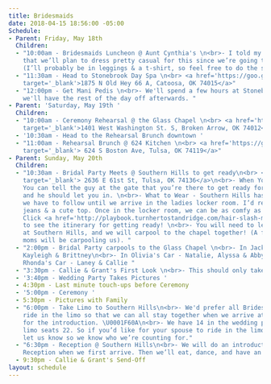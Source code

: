 ```yaml
---
title: Bridesmaids
date: 2018-04-15 18:56:00 -05:00
Schedule:
- Parent: Friday, May 18th
  Children:
  - "10:00am - Bridesmaids Luncheon @ Aunt Cynthia's \n<br>- I told my Aunt Cynthia
    that we’ll plan to dress pretty casual for this since we’re going to the spa afterwards.
    (I’ll probably be in leggings & a t-shirt, so feel free to do the same!)"
  - "11:30am - Head to Stonebrook Day Spa \n<br> <a href='https://goo.gl/maps/TjbH59EEvjA2'
    target='_blank'>1875 N Old Hey 66 A, Catoosa, OK 74015</a>"
  - "12:00pm - Get Mani Pedis \n<br>- We'll spend a few hours at Stonebrook, then
    we'll have the rest of the day off afterwards. "
- Parent: 'Saturday, May 19th '
  Children:
  - "10:00am - Ceremony Rehearsal @ the Glass Chapel \n<br> <a href='https://goo.gl/maps/2mXbwJgG4m52'
    target='_blank'>1401 West Washington St. S, Broken Arrow, OK 74012</a>"
  - '10:30am - Head to the Rehearsal Brunch downtown '
  - "11:00am - Rehearsal Brunch @ 624 Kitchen \n<br> <a href='https://goo.gl/maps/eKDdaWFsvKo'
    target='_blank'> 624 S Boston Ave, Tulsa, OK 74119</a>"
- Parent: Sunday, May 20th
  Children:
  - "10:30am - Bridal Party Meets @ Southern Hills to get ready\n<br> <a href='https://goo.gl/maps/FoUWBZZFjXU2'
    target='_blank'> 2636 E 61st St, Tulsa, OK 74136</a>\n<br>- When You Arrive -
    You can tell the guy at the gate that you’re there to get ready for the wedding,
    and he should let you in. \n<br>- What to Wear - Southern Hills has a dress code
    we have to follow until we arrive in the ladies locker room. I’d recommend wearing
    jeans & a cute top. Once in the locker room, we can be as comfy as we want. \U0001F60A\n<br>-
    Click <a href='http://playbook.turnhertostandridge.com/hair-slash-makeup-itinerary/'>here</a>
    to see the itinerary for getting ready! \n<br>- You will need to leave your car
    at Southern Hills, and we will carpool to the chapel together! (A few of the Bridesmaids'
    moms will be carpooling us). "
  - "2:00pm - Bridal Party carpools to the Glass Chapel \n<br>- In Jackie's Car -
    Kayleigh & Brittney\n<br>- In Olivia's Car - Natalie, Alyssa & Abby\n<br>- In
    Rhonda's Car - Laney & Callie "
  - "3:30pm - Callie & Grant's First Look \n<br>- This should only take a few minutes. "
  - '3:40pm - Wedding Party Takes Pictures '
  - 4:30pm - Last minute touch-ups before Ceremony
  - '5:00pm - Ceremony '
  - 5:30pm - Pictures with Family
  - "6:00pm - Take Limo to Southern Hills\n<br>- We'd prefer all Bridesmaids & Groomsmen
    ride in the limo so that we can all stay together when we arrive at Southern Hills
    for the introduction. \U0001F60A\n<br>- We have 14 in the wedding party, but our
    limo seats 22. So if you’d like for your spouse to ride in the limo also, just
    let us know so we know who we’re counting for."
  - "6:30pm - Reception @ Southern Hills\n<br>- We will do an introduction to the
    Reception when we first arrive. Then we’ll eat, dance, and have an amazing night! "
  - 9:30pm - Callie & Grant's Send-Off
layout: schedule
---
```


